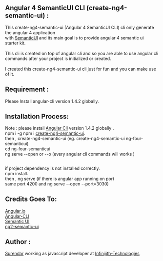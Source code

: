 ## Angular 4 SemanticUI CLI (create-ng4-semantic-ui) :

  This create-ng4-semantic-ui (Angular 4 SemanticUI CLI) cli only generate the angular 4 application <br/>
  with [SemanticUI](https://semantic-ui.com) and its main goal is to provide angular 4 semantic ui <br/>
  starter kit.<br/>
  <br/>
  This cli is created on top of angular cli and so you are able to use angular cli commands after your 
  project is initialized or created.<br/>
  <br/>
  I created this create-ng4-semantic-ui cli just for fun and you can make use of it.
  <br/>
## Requirement :
   Please Install angular-cli version 1.4.2 globally.<br/>
    
## Installation Process:
  Note : please install [Angular Cli](https://cli.angular.io/) version 1.4.2 globally .<br/>
  npm i -g npm i [create-ng4-semantic-ui](https://www.npmjs.com/package/create-ng4-semantic-ui).<br/>
  then , create-ng4-semantic-ui <name-of-the-project-directory-name> (eg. create-ng4-semantic-ui ng-four-semanticui)<br/>
  cd ng-four-semanticui <br/>
  ng serve --open or --o (every angular cli commands will works )<br/>
##
  if project dependency is not installed correctly.<br/>
  npm install.<br/>
  then , ng serve (if there is angular app running on port <br/>
  same port 4200 and ng serve --open --port=3030)<br/>
    
## Credits Goes To:
  [Angular.io](https://angular.io/)<br/>
  [Angular-CLI](https://cli.angular.io/)<br/>
  [Semantic UI](https://semantic-ui.com])<br/>
  [ng2-semantic-ui](https://github.com/edcarroll/ng2-semantic-ui)<br/>

## Author :
[Surendar](https://in.linkedin.com/in/surendar-dreamchaser-b12376b3)  working  as javascript developer
at [Infinijith-Technologies](http://infinijith.com/)
